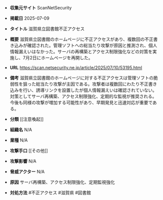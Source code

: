 - **収集元サイト**
ScanNetSecurity

- **掲載日**
2025-07-09

- **タイトル**
滋賀県立図書館不正アクセス

- **概要**
滋賀県立図書館のホームページに不正アクセスがあり、複数回の不正書き込みが確認された。管理ソフトへの総当たり攻撃が原因と推測され、個人情報漏えいはなかった。サーバの再構築とアクセス制限強化などの対策を実施し、7月2日にホームページを再開した。

- **URL**
https://scan.netsecurity.ne.jp/article/2025/07/10/53195.html

- **備考**
滋賀県立図書館のホームページに対する不正アクセスは管理ソフトの脆弱性を狙った総当たり攻撃が主因である。攻撃者は複数回にわたり不正書き込みを行い、誘導リンクを設置したが個人情報漏えいは確認されていない。対策としてサーバ再構築、アクセス制限強化、定期的な監視が推奨される。今後も同様の攻撃が増加する可能性があり、早期発見と迅速対応が重要である。

- **分類**
[[注意喚起]]

- **組織名**
N/A

- **業種**
N/A

- **攻撃手口**
[[その他]]

- **攻撃影響**
N/A

- **脅威アクター**
N/A

- **原因**
サーバ再構築、アクセス制限強化、定期監視強化

- **対処方法**
#不正アクセス #滋賀県 #図書館
